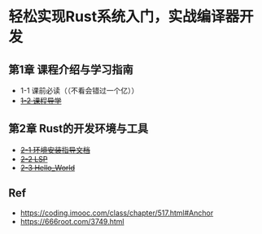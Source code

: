 # 轻松实现Rust系统入门，实战编译器开发


## 第1章 课程介绍与学习指南

* 1-1 课前必读（（不看会错过一个亿））
* ~~[1-2 课程导学](./01-02/)~~

## 第2章 Rust的开发环境与工具

*  ~~[2-1 环境安装指导文档](./02-01/)~~
* ~~[2-2 LSP](./02-02/)~~
* ~~[2-3 Hello_World](./02-03/)~~

## Ref

* <https://coding.imooc.com/class/chapter/517.html#Anchor>
* <https://666root.com/3749.html>